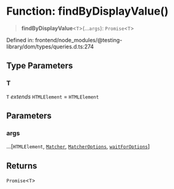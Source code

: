 # Function: findByDisplayValue()

> **findByDisplayValue**\<`T`\>(...`args`): `Promise`\<`T`\>

Defined in: frontend/node\_modules/@testing-library/dom/types/queries.d.ts:274

## Type Parameters

### T

`T` *extends* `HTMLElement` = `HTMLElement`

## Parameters

### args

...\[`HTMLElement`, [`Matcher`](../type-aliases/Matcher.md), [`MatcherOptions`](../interfaces/MatcherOptions.md), [`waitForOptions`](../interfaces/waitForOptions.md)\]

## Returns

`Promise`\<`T`\>
